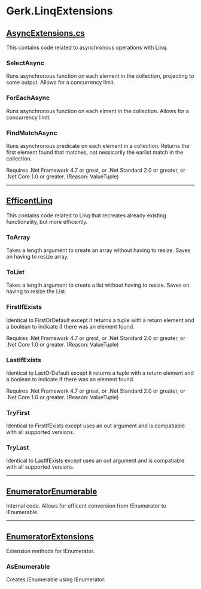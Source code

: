 # Gerk.LinqExtensions

## [AsyncExtensions.cs](https://github.com/theGerk/LinqExtensions/blob/master/Gerk.LinqExtensions/AsyncExtensions.cs)
This contains code related to asynchronous operations with Linq.

### SelectAsync
Runs asynchronous function on each element in the collection, projecting to some output. Allows for a concurrency limit.

### ForEachAsync
Runs asynchronous function on each elment in the collection. Allows for a concurrency limit.

### FindMatchAsync
Runs asynchronous predicate on each element in a collection. Returns the first element found that matches, not nessicarily the earlist match in the collection.

Requires .Net Framework 4.7 or great, or .Net Standard 2.0 or greater, or .Net Core 1.0 or greater. (Reason: ValueTuple)

---

## [EfficentLinq](https://github.com/theGerk/LinqExtensions/blob/master/Gerk.LinqExtensions/EfficentLinq.cs)
This contains code related to Linq that recreates already existing functionality, but more efficently.

### ToArray
Takes a length argument to create an array without having to resize. Saves on having to resize array.

### ToList
Takes a length argument to create a list without having to resize. Saves on having to resize the List.

### FirstIfExists
Identical to FirstOrDefault except it returns a tuple with a return element and a boolean to indicate if there was an element found.

Requires .Net Framework 4.7 or great, or .Net Standard 2.0 or greater, or .Net Core 1.0 or greater. (Reason: ValueTuple)

### LastIfExists
Identical to LastOrDefault except it returns a tuple with a return element and a boolean to indicate if there was an element found.

Requires .Net Framework 4.7 or great, or .Net Standard 2.0 or greater, or .Net Core 1.0 or greater. (Reason: ValueTuple)

### TryFirst
Identical to FirstIfExists except uses an out argument and is compatiable with all supported versions.

### TryLast
Identical to LastIfExists except uses an out argument and is compatiable with all supported versions.

---

## [EnumeratorEnumerable](https://github.com/theGerk/LinqExtensions/blob/master/Gerk.LinqExtensions/EnumeratorEnumerable.cs)
Internal code. Allows for efficent conversion from IEnumerator to IEnumerable.

---

## [EnumeratorExtensions](https://github.com/theGerk/LinqExtensions/blob/master/Gerk.LinqExtensions/EnumeratorExtensions.cs)
Extension methods for IEnumerator.

### AsEnumerable
Creates IEnumerable using IEnumerator.

